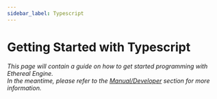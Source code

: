 ```yaml
---
sidebar_label: Typescript
---
```

# Getting Started with Typescript
<!--
NOTE: This page should contain:
- Hero Project: Showcase for Ethereal Engine's development tools and workflows.
- Guide: Teaches a new user how to program the Hero Project and be comfortable with EE project development.
- Segue: Lead the user into the Developer Manual
-->
_This page will contain a guide on how to get started programming with Ethereal Engine._  
_In the meantime, please refer to the [Manual/Developer](/docs/manual/developer/intro) section for more information._  

